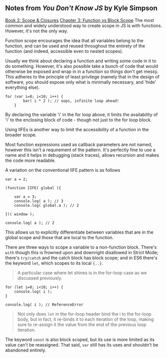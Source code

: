 ## Notes from *You Don't Know JS* by Kyle Simpson

[Book 2: Scope & Closures](https://github.com/getify/You-Dont-Know-JS/blob/master/scope%20&%20closures/README.md#you-dont-know-js-scope--closures)
[Chapter 3: Function vs Block Scope](https://github.com/getify/You-Dont-Know-JS/blob/master/scope%20%26%20closures/ch3.md)
The most common and widely understood way to create scope in JS is with functions. However, it's not the only way.  

Function scope encourages the idea that all variables belong to the function, and can be used and reused throughout the entirety of the function (and indeed, accessible even to nested scopes).  

Usually we think about declaring a function and writing some code in it to do something. However, it's also possible take a bunch of code that would otherwise be exposed and wrap in in a function so things don't get messy. This adheres to the principle of least privilege (namely that in the design of software, you should expose only what is minimally necessary, and 'hide' everything else).  

```
for (var i=0; i<10; i++) {
		bar( i * 2 ); // oops, infinite loop ahead!
	}
```

By declaring the variable 'i' in the for loop above, it limits the availability of 'i' to the enclosing block of code - though not just to the for loop block.  

Using IIFEs is another way to limit the accessibility of a function in the broader scope.

Most function expressions used as callback parameters are not named, however this isn't a requirement of the pattern. It's perfectly fine to use a name and it helps in debugging (stack traces), allows recursion and makes the code more readable.

A variation on the conventional IIFE pattern is as follows
```
var a = 2;

(function IIFE( global ){

	var a = 3;
	console.log( a ); // 3
	console.log( global.a ); // 2

})( window );

console.log( a ); // 2
```
This allows us to explicitly differentiate between variables that are in the global scope and those that are local to the function.

There are three ways to scope a variable to a non-function block. There's `with` though this is frowned upon and downright disallowed in Strict Mode; there's `try/catch` and the catch block has block scope; and in ES6 there's the keyword `let`, which scopes to its local `{..}`.

>A particular case where let shines is in the for-loop case as we discussed previously.
```
for (let i=0; i<10; i++) {
	console.log( i );
}

console.log( i ); // ReferenceError
```
>Not only does `let` in the for-loop header bind the i to the for-loop body, but in fact, it re-binds it to each iteration of the loop, making sure to re-assign it the value from the end of the previous loop iteration.

The keyword `const` is also block scoped, but its use is more limited as its value can't be reassigned. That said, `var` still has its uses and shouldn't be abandoned entirely.
